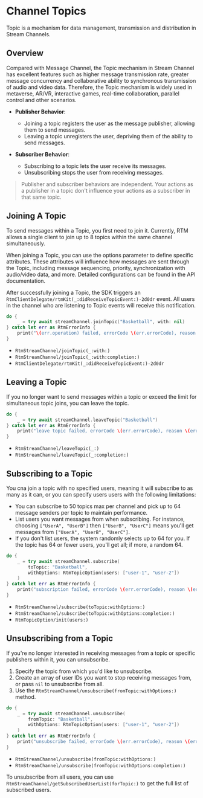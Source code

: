 # Channel Topics

Topic is a mechanism for data management, transmission and distribution in Stream Channels.

## Overview

Compared with Message Channel, the Topic mechanism in Stream Channel has excellent features such as higher message transmission rate, greater message concurrency and collaborative ability to synchronous transmission of audio and video data. Therefore, the Topic mechanism is widely used in metaverse, AR/VR, interactive games, real-time collaboration, parallel control and other scenarios.

- **Publisher Behavior**: 
  - Joining a topic registers the user as the message publisher, allowing them to send messages.
  - Leaving a topic unregisters the user, depriving them of the ability to send messages.
  
- **Subscriber Behavior**:
  - Subscribing to a topic lets the user receive its messages.
  - Unsubscribing stops the user from receiving messages.

> Publisher and subscriber behaviors are independent. Your actions as a publisher in a topic don't influence your actions as a subscriber in that same topic.

## Joining A Topic

To send messages within a Topic, you first need to join it. Currently, RTM allows a single client to join up to 8 topics within the same channel simultaneously.

When joining a Topic, you can use the options parameter to define specific attributes. These attributes will influence how messages are sent through the Topic, including message sequencing, priority, synchronization with audio/video data, and more. Detailed configurations can be found in the API documentation.

After successfully joining a Topic, the SDK triggers an ``RtmClientDelegate/rtmKit(_:didReceiveTopicEvent:)-2d0dr`` event. All users in the channel who are listening to Topic events will receive this notification.

```swift
do {
    _ = try await streamChannel.joinTopic("Basketball", with: nil)
} catch let err as RtmErrorInfo {
    print("\(err.operation) failed, errorCode \(err.errorCode), reason \(err.reason)")
}
```

- ``RtmStreamChannel/joinTopic(_:with:)``
- ``RtmStreamChannel/joinTopic(_:with:completion:)``
- ``RtmClientDelegate/rtmKit(_:didReceiveTopicEvent:)-2d0dr``

## Leaving a Topic

If you no longer want to send messages within a topic or exceed the limit for simultaneous topic joins, you can leave the topic.

```swift
do {
    _ = try await streamChannel.leaveTopic("Basketball")
} catch let err as RtmErrorInfo {
    print("leave topic failed, errorCode \(err.errorCode), reason \(err.reason)")
}
```

- ``RtmStreamChannel/leaveTopic(_:)``
- ``RtmStreamChannel/leaveTopic(_:completion:)``

## Subscribing to a Topic

You cna join a topic with no specified users, meaning it will subscribe to as many as it can, or you can specify users users with the following limitations:
- You can subscribe to 50 topics max per channel and pick up to 64 message senders per topic to maintain performance.
- List users you want messages from when subscribing. For instance, choosing `["UserA", "UserB"]` then `["UserB", "UserC"]` means you'll get messages from `["UserA", "UserB", "UserC"]`.
- If you don't list users, the system randomly selects up to 64 for you. If the topic has 64 or fewer users, you'll get all; if more, a random 64.

```swift
do {
    _ = try await streamChannel.subscribe(
        toTopic: "Basketball",
        withOptions: RtmTopicOption(users: ["user-1", "user-2"])
    )
} catch let err as RtmErrorInfo {
    print("subscription failed, errorCode \(err.errorCode), reason \(err.reason)")
}
```

- ``RtmStreamChannel/subscribe(toTopic:withOptions:)``
- ``RtmStreamChannel/subscribe(toTopic:withOptions:completion:)``
- ``RtmTopicOption/init(users:)``

## Unsubscribing from a Topic

If you're no longer interested in receiving messages from a topic or specific publishers within it, you can unsubscribe.

1. Specify the topic from which you'd like to unsubscribe.
2. Create an array of user IDs you want to stop receiving messages from, or pass `nil` to unsubscribe from all.
3. Use the ``RtmStreamChannel/unsubscribe(fromTopic:withOptions:)`` method.

```swift
do {
    _ = try await streamChannel.unsubscribe(
        fromTopic: "Basketball",
        withOptions: RtmTopicOption(users: ["user-1", "user-2"])
    )
} catch let err as RtmErrorInfo {
    print("unsubscribe failed, errorCode \(err.errorCode), reason \(err.reason)")
}
```

- ``RtmStreamChannel/unsubscribe(fromTopic:withOptions:)``
- ``RtmStreamChannel/unsubscribe(fromTopic:withOptions:completion:)``

To unsubscribe from all users, you can use ``RtmStreamChannel/getSubscribedUserList(forTopic:)`` to get the full list of subscribed users.
